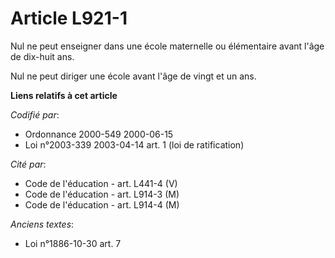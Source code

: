 # Article L921-1

Nul ne peut enseigner dans une école maternelle ou élémentaire avant l'âge de dix-huit ans.

Nul ne peut diriger une école avant l'âge de vingt et un ans.

**Liens relatifs à cet article**

_Codifié par_:

  - Ordonnance 2000-549 2000-06-15
  - Loi n°2003-339 2003-04-14 art. 1 (loi de ratification)

_Cité par_:

  - Code de l'éducation - art. L441-4 (V)
  - Code de l'éducation - art. L914-3 (M)
  - Code de l'éducation - art. L914-4 (M)

_Anciens textes_:

  - Loi n°1886-10-30 art. 7
